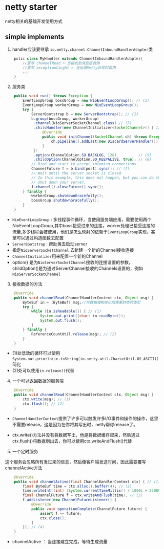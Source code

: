 # netty starter

netty相关的基础开发使用方式

## simple implements

1. handler应该要继承 `io.netty.channel.ChannelInboundHandlerAdapter`类

```java
    pulic class MyHandler extends ChannelInboundHandlerAdapter{
        //重写 channelRead > 当接收到消息是调用 
        //重写 exceptionCaught > 当出现Netty异常时调用
        ...
    }
```

2. 服务类

```java
    public void run() throws Exception {
        EventLoopGroup bossGroup = new NioEventLoopGroup(); // (1)
        EventLoopGroup workerGroup = new NioEventLoopGroup();
        try {
            ServerBootstrap b = new ServerBootstrap(); // (2)
            b.group(bossGroup, workerGroup)
             .channel(NioServerSocketChannel.class) // (3)
             .childHandler(new ChannelInitializer<SocketChannel>() { // (4)
                 @Override
                 public void initChannel(SocketChannel ch) throws Exception {
                     ch.pipeline().addLast(new DiscardServerHandler());
                 }
             })
             .option(ChannelOption.SO_BACKLOG, 128)          // (5)
             .childOption(ChannelOption.SO_KEEPALIVE, true); // (6)
            // Bind and start to accept incoming connections.
            ChannelFuture f = b.bind(port).sync(); // (7)
            // Wait until the server socket is closed.
            // In this example, this does not happen, but you can do that to gracefully
            // shut down your server.
            f.channel().closeFuture().sync();
        } finally {
            workerGroup.shutdownGracefully();
            bossGroup.shutdownGracefully();
        }
    }
```

- `NioEventLoopGroup` : 多线程事件循环，当使用服务端应用，需要使用两个NioEventLoopGroup,其中boss接受过来的连接，worker处理已接受连接的流量,多少线程会被使用，他们是怎么映射的依赖于`EventLoopGroup`实现，甚至可以通过构造函数去配置
- `ServerBootstrap` : 帮助类去启动server
- 指定`NioServerSocketChannel` 去新建一个新的Channel接收连接
- `ChannelInitializer`用来配置一个新的Channel
- option() 是为`NioServerSocketChannel`接收的连接设置的参数，childOption()是为通过ServerChannel接收的Channels设置的，例如`NioServerSocketChannel`

3. 接收数据的方法

```java
    @Override
    public void channelRead(ChannelHandlerContext ctx, Object msg) {
        ByteBuf in = (ByteBuf) msg;//将数据强制转化成需要的类的类型
        try {
            while (in.isReadable()) { // (1)
                System.out.print((char) in.readByte());
                System.out.flush();
            }
        } finally {
            ReferenceCountUtil.release(msg); // (2)
        }
    }
```

- (1)处低效的循环可以使用`System.out.println(in.toString(io.netty.util.CharsetUtil.US_ASCII))`简化
- (2)处可以使用`in.release()`代替

4. 一个可以返回数据的服务端

```java
    @Override
    public void channelRead(ChannelHandlerContext ctx, Object msg) {
        ctx.write(msg); // (1)
        ctx.flush(); // (2)
    }
```

- `ChannelHandlerContext`提供了许多可以触发许多I/O事件和操作的操作，这里不需要release，这是因为在你将其写出时，netty帮你release了。

- ctx.write()方法并没有将数据写出，他是将数据缓存起来，然后通过ctx.flush()将数据刷出去，你可以使用ctx.writeAndFlush()代替

5. 一个定时服务

这个服务会忽略所有发过来的信息，然后像客户端发送时间，因此需要覆写channelActive方法

```java
    @Override
    public void channelActive(final ChannelHandlerContext ctx) { // (1)
        final ByteBuf time = ctx.alloc().buffer(4); // (2)
        time.writeInt((int) (System.currentTimeMillis() / 1000L + 2208988800L));
        final ChannelFuture f = ctx.writeAndFlush(time); // (3)
        f.addListener(new ChannelFutureListener() {
            @Override
            public void operationComplete(ChannelFuture future) {
                assert f == future;
                ctx.close();
            }
        }); // (4)
    }
```

- channelActive ： 当连接建立完成，等待生成流量